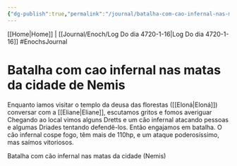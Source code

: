 ```yaml
---
{"dg-publish":true,"permalink":"/journal/batalha-com-cao-infernal-nas-matas-da-cidade-de-nemis/","dgHomeLink":true,"dgPassFrontmatter":false}
---
```


[[Home|Home]] | [[Journal/Enoch/Log Do dia 4720-1-16|Log Do dia 4720-1-16]]
#EnochsJournal 

# Batalha com cao infernal nas matas da cidade de Nemis
Enquanto iamos visitar o templo da deusa das florestas ([[Eloná|Eloná]]) conversar com a [[Eliane|Eliane]], escutamos gritos e fomos averiguar
Chegando ao local vimos alguns Dretts e um cão infernal atacando pessoas e algumas Driades tentando defendê-los. Então engajamos em batalha.
O cão infernal cospe fogo, têm mais de 110hp, e um ataque poderosíssimo, mas saímos vitoriosos.

<span 
	  class='ob-timelines' 
	  data-date='4720-01-16-01' 
	  data-title='Batalha com cão infernal nas matas de Nemis'> 
     Batalha com cão infernal nas matas da cidade (Nemis)
</span>